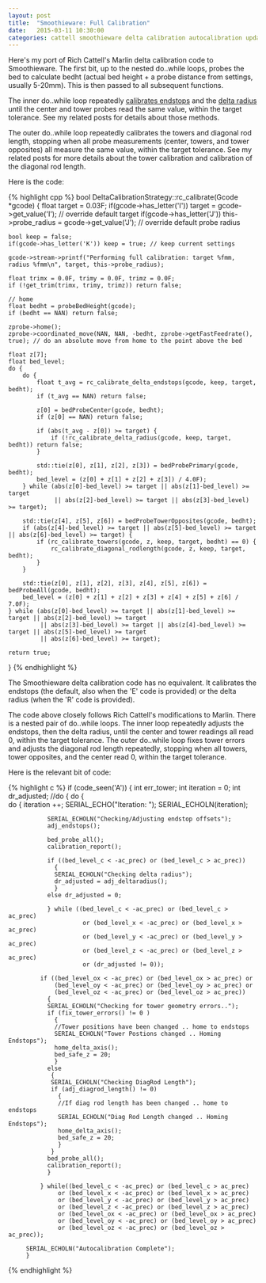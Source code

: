 ```yaml
---
layout: post
title:  "Smoothieware: Full Calibration"
date:   2015-03-11 10:30:00
categories: cattell smoothieware delta calibration autocalibration update
---
```

Here's my port of Rich Cattell's Marlin delta calibration code to Smoothieware.  The first bit, up to the nested do..while loops, probes the bed to calculate bedht (actual bed height + a probe distance from settings, usually 5-20mm).  This is then passed to all subsequent functions.

The inner do..while loop repeatedly [calibrates endstops](../../03/09/smoothieware-calibrate-delta-endstops.html) and the [delta radius](../../03/09/smoothieware-calibrate-delta-radius.html) until the center and tower probes read the same value, within the target tolerance.  See my related posts for details about those methods.

The outer do..while loop repeatedly calibrates the towers and diagonal rod length, stopping when all probe measurements (center, towers, and tower opposites) all measure the same value, within the target tolerance.  See my related posts for more details about the tower calibration and calibration of the diagonal rod length. 

Here is the code:

{% highlight cpp %}
bool DeltaCalibrationStrategy::rc_calibrate(Gcode *gcode)
{
    float target = 0.03F;
    if(gcode->has_letter('I')) target = gcode->get_value('I'); // override default target
    if(gcode->has_letter('J')) this->probe_radius = gcode->get_value('J'); // override default probe radius

    bool keep = false;
    if(gcode->has_letter('K')) keep = true; // keep current settings

    gcode->stream->printf("Performing full calibration: target %fmm, radius %fmm\n", target, this->probe_radius);

    float trimx = 0.0F, trimy = 0.0F, trimz = 0.0F;
    if (!get_trim(trimx, trimy, trimz)) return false;

    // home
    float bedht = probeBedHeight(gcode);
    if (bedht == NAN) return false;

    zprobe->home();
    zprobe->coordinated_move(NAN, NAN, -bedht, zprobe->getFastFeedrate(), true); // do an absolute move from home to the point above the bed

    float z[7];
    float bed_level;
    do {
        do {
            float t_avg = rc_calibrate_delta_endstops(gcode, keep, target, bedht);
            if (t_avg == NAN) return false;

            z[0] = bedProbeCenter(gcode, bedht);
            if (z[0] == NAN) return false;

            if (abs(t_avg - z[0]) >= target) {
                if (!rc_calibrate_delta_radius(gcode, keep, target, bedht)) return false;
            }

            std::tie(z[0], z[1], z[2], z[3]) = bedProbePrimary(gcode, bedht);
            bed_level = (z[0] + z[1] + z[2] + z[3]) / 4.0F);
        } while (abs(z[0]-bed_level) >= target || abs(z[1]-bed_level) >= target
                 || abs(z[2]-bed_level) >= target || abs(z[3]-bed_level) >= target);

        std::tie(z[4], z[5], z[6]) = bedProbeTowerOpposites(gcode, bedht);
        if (abs(z[4]-bed_level) >= target || abs(z[5]-bed_level) >= target || abs(z[6]-bed_level) >= target) {
            if (rc_calibrate_towers(gcode, z, keep, target, bedht) == 0) {
                rc_calibrate_diagonal_rodlength(gcode, z, keep, target, bedht);
            }
        }

        std::tie(z[0], z[1], z[2], z[3], z[4], z[5], z[6]) = bedProbeAll(gcode, bedht);
        bed_level = (z[0] + z[1] + z[2] + z[3] + z[4] + z[5] + z[6] / 7.0F);
    } while (abs(z[0]-bed_level) >= target || abs(z[1]-bed_level) >= target || abs(z[2]-bed_level) >= target
             || abs(z[3]-bed_level) >= target || abs(z[4]-bed_level) >= target || abs(z[5]-bed_level) >= target
             || abs(z[6]-bed_level) >= target);

    return true;
}
{% endhighlight %}

The Smoothieware delta calibration code has no equivalent.  It calibrates the endstops (the default, also when the 'E' code is provided) or the delta radius (when the 'R' code is provided).  

The code above closely follows Rich Cattell's modifications to Marlin.  There is a nested pair of do..while loops.  The inner loop repeatedly adjusts the endstops, then the delta radius, until the center and tower readings all read 0, within the target tolerance.  The outer do..while loop fixes tower errors and adjusts the diagonal rod length repeatedly, stopping when all towers, tower opposites, and the center read 0, within the target tolerance.

Here is the relevant bit of code:

{% highlight c %}
       if (code_seen('A'))
         {
         int err_tower;
         int iteration = 0;
         int dr_adjusted;
       //do {
         do {       
            do {
               iteration ++;
               SERIAL_ECHO("Iteration: ");
               SERIAL_ECHOLN(iteration);              

               SERIAL_ECHOLN("Checking/Adjusting endstop offsets");
               adj_endstops();             
                               
               bed_probe_all();
               calibration_report();

               if ((bed_level_c < -ac_prec) or (bed_level_c > ac_prec))
                 {
                 SERIAL_ECHOLN("Checking delta radius");
                 dr_adjusted = adj_deltaradius();
                 }
               else dr_adjusted = 0;
               
               } while ((bed_level_c < -ac_prec) or (bed_level_c > ac_prec)
                         or (bed_level_x < -ac_prec) or (bed_level_x > ac_prec)
                         or (bed_level_y < -ac_prec) or (bed_level_y > ac_prec)
                         or (bed_level_z < -ac_prec) or (bed_level_z > ac_prec)
                         or (dr_adjusted != 0));
             
             if ((bed_level_ox < -ac_prec) or (bed_level_ox > ac_prec) or
                 (bed_level_oy < -ac_prec) or (bed_level_oy > ac_prec) or
                 (bed_level_oz < -ac_prec) or (bed_level_oz > ac_prec))
               {
               SERIAL_ECHOLN("Checking for tower geometry errors.."); 
               if (fix_tower_errors() != 0 )
                 {
                 //Tower positions have been changed .. home to endstops
                 SERIAL_ECHOLN("Tower Postions changed .. Homing Endstops");
                 home_delta_axis();
                 bed_safe_z = 20;
                 }
               else
                {   
                SERIAL_ECHOLN("Checking DiagRod Length");
                if (adj_diagrod_length() != 0)
                  { 
                  //If diag rod length has been changed .. home to endstops
                  SERIAL_ECHOLN("Diag Rod Length changed .. Homing Endstops");
                  home_delta_axis();
                  bed_safe_z = 20;
                  }
                }
               bed_probe_all();
               calibration_report();
               }
              
             } while((bed_level_c < -ac_prec) or (bed_level_c > ac_prec)
                  or (bed_level_x < -ac_prec) or (bed_level_x > ac_prec)
                  or (bed_level_y < -ac_prec) or (bed_level_y > ac_prec)
                  or (bed_level_z < -ac_prec) or (bed_level_z > ac_prec)
                  or (bed_level_ox < -ac_prec) or (bed_level_ox > ac_prec)
                  or (bed_level_oy < -ac_prec) or (bed_level_oy > ac_prec)
                  or (bed_level_oz < -ac_prec) or (bed_level_oz > ac_prec));
         
         SERIAL_ECHOLN("Autocalibration Complete");
         }
{% endhighlight %}
